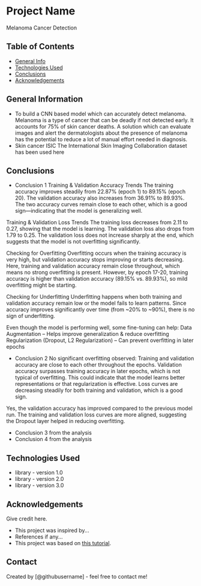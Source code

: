 # Project Name
Melanoma Cancer Detection



## Table of Contents
* [General Info](#general-information)
* [Technologies Used](#technologies-used)
* [Conclusions](#conclusions)
* [Acknowledgements](#acknowledgements)

<!-- You can include any other section that is pertinent to your problem -->

## General Information
- To build a CNN based model which can accurately detect melanoma. Melanoma is a type of cancer that can be deadly if not detected early. It accounts for 75% of skin cancer deaths. A solution which can evaluate images and alert the dermatologists about the presence of melanoma has the potential to reduce a lot of manual effort needed in diagnosis.
- Skin cancer ISIC The International Skin Imaging Collaboration dataset has been used here

<!-- You don't have to answer all the questions - just the ones relevant to your project. -->

## Conclusions
- Conclusion 1
  Training & Validation Accuracy Trends The training accuracy improves steadily from 22.87% (epoch 1) to 89.15% (epoch 20). The validation accuracy also increases from 36.91% to 89.93%. The two accuracy curves remain close to each other, which is a good sign—indicating that the model is generalizing well.

Training & Validation Loss Trends The training loss decreases from 2.11 to 0.27, showing that the model is learning. The validation loss also drops from 1.79 to 0.25. The validation loss does not increase sharply at the end, which suggests that the model is not overfitting significantly.

Checking for Overfitting Overfitting occurs when the training accuracy is very high, but validation accuracy stops improving or starts decreasing. Here, training and validation accuracy remain close throughout, which means no strong overfitting is present. However, by epoch 17-20, training accuracy is higher than validation accuracy (89.15% vs. 89.93%), so mild overfitting might be starting.

Checking for Underfitting Underfitting happens when both training and validation accuracy remain low or the model fails to learn patterns. Since accuracy improves significantly over time (from ~20% to ~90%), there is no sign of underfitting.

Even though the model is performing well, some fine-tuning can help: Data Augmentation – Helps improve generalization & reduce overfitting Regularization (Dropout, L2 Regularization) – Can prevent overfitting in later epochs
- Conclusion 2
  No significant overfitting observed: Training and validation accuracy are close to each other throughout the epochs. Validation accuracy surpasses training accuracy in later epochs, which is not typical of overfitting. This could indicate that the model learns better representations or that regularization is effective. Loss curves are decreasing steadily for both training and validation, which is a good sign.

Yes, the validation accuracy has improved compared to the previous model run. The training and validation loss curves are more aligned, suggesting the Dropout layer helped in reducing overfitting.
- Conclusion 3 from the analysis
- Conclusion 4 from the analysis

<!-- You don't have to answer all the questions - just the ones relevant to your project. -->


## Technologies Used
- library - version 1.0
- library - version 2.0
- library - version 3.0

<!-- As the libraries versions keep on changing, it is recommended to mention the version of library used in this project -->

## Acknowledgements
Give credit here.
- This project was inspired by...
- References if any...
- This project was based on [this tutorial](https://www.example.com).


## Contact
Created by [@githubusername] - feel free to contact me!


<!-- Optional -->
<!-- ## License -->
<!-- This project is open source and available under the [... License](). -->

<!-- You don't have to include all sections - just the one's relevant to your project -->
